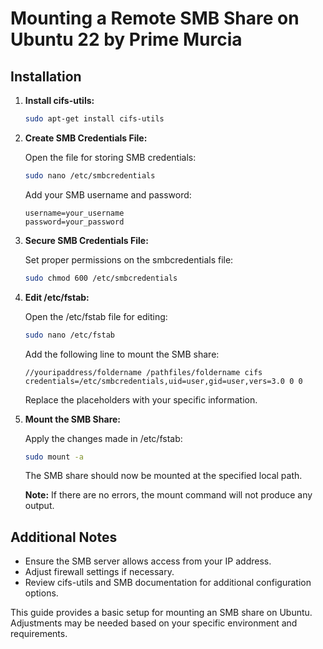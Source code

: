 # Mounting a Remote SMB Share on Ubuntu 22 by Prime Murcia

## Installation

1. **Install cifs-utils:**

    ```bash
    sudo apt-get install cifs-utils
    ```

2. **Create SMB Credentials File:**

    Open the file for storing SMB credentials:

    ```bash
    sudo nano /etc/smbcredentials
    ```

    Add your SMB username and password:

    ```plaintext
    username=your_username
    password=your_password
    ```

3. **Secure SMB Credentials File:**

    Set proper permissions on the smbcredentials file:

    ```bash
    sudo chmod 600 /etc/smbcredentials
    ```

4. **Edit /etc/fstab:**

    Open the /etc/fstab file for editing:

    ```bash
    sudo nano /etc/fstab
    ```

    Add the following line to mount the SMB share:

    ```plaintext
    //youripaddress/foldername /pathfiles/foldername cifs credentials=/etc/smbcredentials,uid=user,gid=user,vers=3.0 0 0
    ```

    Replace the placeholders with your specific information.

5. **Mount the SMB Share:**

    Apply the changes made in /etc/fstab:

    ```bash
    sudo mount -a
    ```

    The SMB share should now be mounted at the specified local path.

    **Note:** If there are no errors, the mount command will not produce any output.

## Additional Notes

- Ensure the SMB server allows access from your IP address.
- Adjust firewall settings if necessary.
- Review cifs-utils and SMB documentation for additional configuration options.

This guide provides a basic setup for mounting an SMB share on Ubuntu. Adjustments may be needed based on your specific environment and requirements.
